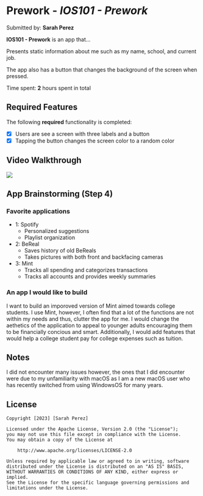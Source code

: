 # Prework - *IOS101 - Prework*

Submitted by: **Sarah Perez**

**IOS101 - Prework** is an app that... 

Presents static information about me such as my name, school, and current job. 

The app also has a button that changes the background of the screen when pressed. 

Time spent: **2** hours spent in total

## Required Features

The following **required** functionality is completed:

- [x] Users are see a screen with three labels and a button
- [x] Tapping the button changes the screen color to a random color
 
## Video Walkthrough

<div>
    <a href="https://www.loom.com/share/5676dcd0c17f4a9e9e6eb29c208778d4">
    </a>
    <a href="https://www.loom.com/share/5676dcd0c17f4a9e9e6eb29c208778d4">
      <img style="max-width:300px;" src="https://cdn.loom.com/sessions/thumbnails/5676dcd0c17f4a9e9e6eb29c208778d4-with-play.gif">
    </a>
  </div>

## App Brainstorming (Step 4)

### Favorite applications
- 1: Spotify
    - Personalized suggestions
    - Playlist organization
- 2: BeReal
    - Saves history of old BeReals
    - Takes pictures with both front and backfacing cameras
- 3: Mint
    - Tracks all spending and categorizes transactions
    - Tracks all accounts and provides weekly summaries

### An app I would like to build

I want to build an imporoved version of Mint aimed towards college students. I use Mint, however, I often find that a lot of the functions are not within my needs and thus, clutter the app for me. I would change the aethetics of the application to appeal to younger adults encouraging them to be financially concious and smart. Additionally, I would add features that would help a college student pay for college expenses such as tuition. 

## Notes

I did not encounter many issues however, the ones that I did encounter were due to my unfamiliarity with macOS as I am a new macOS user who has recently switched from using WindowsOS for many years.

## License

    Copyright [2023] [Sarah Perez]

    Licensed under the Apache License, Version 2.0 (the "License");
    you may not use this file except in compliance with the License.
    You may obtain a copy of the License at

        http://www.apache.org/licenses/LICENSE-2.0

    Unless required by applicable law or agreed to in writing, software
    distributed under the License is distributed on an "AS IS" BASIS,
    WITHOUT WARRANTIES OR CONDITIONS OF ANY KIND, either express or implied.
    See the License for the specific language governing permissions and
    limitations under the License.

